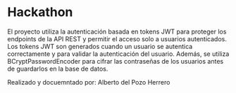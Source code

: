 # Hackathon
El proyecto utiliza la autenticación basada en tokens JWT para proteger los endpoints de la API REST y permitir el acceso solo a usuarios autenticados. Los tokens JWT son generados cuando un usuario se autentica correctamente y para validar la autenticación del usuario. Además, se utiliza BCryptPasswordEncoder para cifrar las contraseñas de los usuarios antes de guardarlos en la base de datos.

Realizado y docuemntado por:
Alberto del Pozo Herrero
